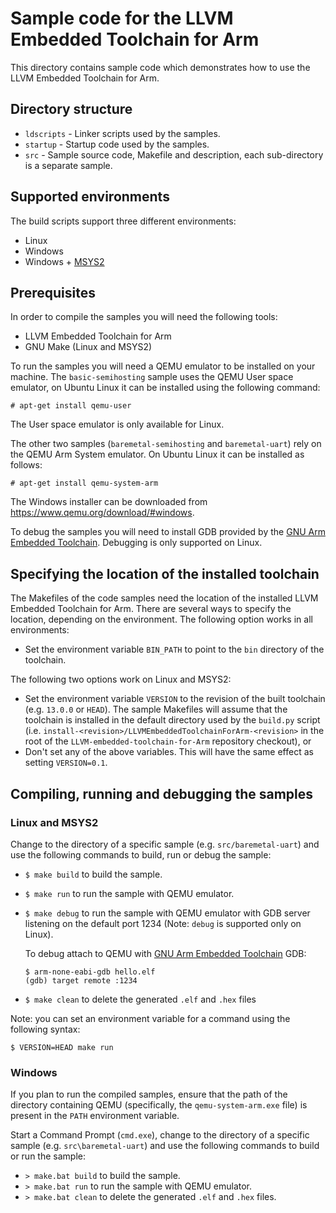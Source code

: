 # Sample code for the LLVM Embedded Toolchain for Arm

This directory contains sample code which demonstrates how to use the LLVM
Embedded Toolchain for Arm.

## Directory structure

* `ldscripts` - Linker scripts used by the samples.
* `startup` - Startup code used by the samples.
* `src` - Sample source code, Makefile and description, each sub-directory is a
  separate sample.

## Supported environments

The build scripts support three different environments:
* Linux
* Windows
* Windows + [MSYS2](https://www.msys2.org/)

## Prerequisites

In order to compile the samples you will need the following tools:
* LLVM Embedded Toolchain for Arm
* GNU Make (Linux and MSYS2)

To run the samples you will need a QEMU emulator to be installed on your
machine. The ``basic-semihosting`` sample uses the QEMU User space emulator,
on Ubuntu Linux it can be installed using the following command:

```
# apt-get install qemu-user
```

The User space emulator is only available for Linux.

The other two samples (``baremetal-semihosting`` and ``baremetal-uart``) rely on
the QEMU Arm System emulator. On Ubuntu Linux it can be installed as follows:

```
# apt-get install qemu-system-arm
```

The Windows installer can be downloaded from
https://www.qemu.org/download/#windows.

To debug the samples you will need to install GDB provided by the
[GNU Arm Embedded Toolchain](https://developer.arm.com/tools-and-software/open-source-software/developer-tools/gnu-toolchain/gnu-rm/downloads).
Debugging is only supported on Linux.

## Specifying the location of the installed toolchain

The Makefiles of the code samples need the location of the installed LLVM
Embedded Toolchain for Arm. There are several ways to specify the location,
depending on the environment. The following option works in all environments:
* Set the environment variable ``BIN_PATH`` to point to the ``bin`` directory
  of the toolchain.

The following two options work on Linux and MSYS2:
* Set the environment variable ``VERSION`` to the revision of the built
  toolchain (e.g. ``13.0.0`` or ``HEAD``). The sample Makefiles will assume that
  the toolchain is installed in the default directory used by the
  ``build.py`` script (i.e.
  ``install-<revision>/LLVMEmbeddedToolchainForArm-<revision>``
  in the root of the ``LLVM-embedded-toolchain-for-Arm`` repository
  checkout), or
* Don't set any of the above variables. This will have the same effect as
  setting ``VERSION=0.1``.

## Compiling, running and debugging the samples

### Linux and MSYS2

Change to the directory of a specific sample (e.g. ``src/baremetal-uart``) and
use the following commands to build, run or debug the sample:
* ``$ make build`` to build the sample.
* ``$ make run`` to run the sample with QEMU emulator.
* ``$ make debug`` to run the sample with QEMU emulator with GDB server
  listening on the default port 1234 (Note: ``debug`` is supported only on
  Linux).

  To debug attach to QEMU with
  [GNU Arm Embedded Toolchain](https://developer.arm.com/tools-and-software/open-source-software/developer-tools/gnu-toolchain/gnu-rm/downloads)
  GDB:

  ```
  $ arm-none-eabi-gdb hello.elf
  (gdb) target remote :1234
  ```
* ``$ make clean`` to delete the generated ``.elf`` and ``.hex`` files

Note: you can set an environment variable for a command using the following
syntax:
```
$ VERSION=HEAD make run
```

### Windows

If you plan to run the compiled samples, ensure that the path of the directory
containing QEMU (specifically, the ``qemu-system-arm.exe`` file) is present in
the ``PATH`` environment variable.

Start a Command Prompt (``cmd.exe``), change to the directory of a specific
sample (e.g. ``src\baremetal-uart``) and use the following commands to build or
run the sample:
* ``> make.bat build`` to build the sample.
* ``> make.bat run`` to run the sample with QEMU emulator.
* ``> make.bat clean`` to delete the generated ``.elf`` and ``.hex`` files.
